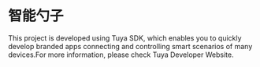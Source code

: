 # 智能勺子
This project is developed using Tuya SDK, which enables you to quickly develop branded apps connecting and controlling smart scenarios of many devices.For more information, please check Tuya Developer Website.
